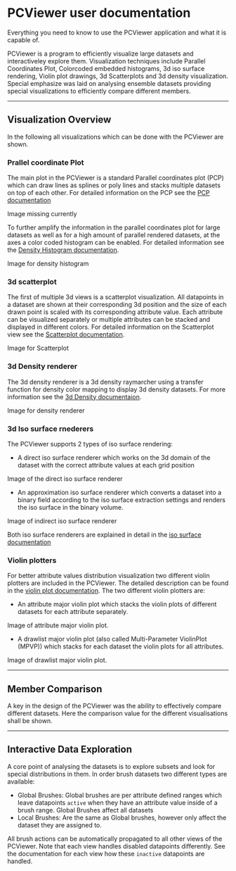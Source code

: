 # PCViewer user documentation

Everything you need to know to use the PCViewer application and what it is capable of.

PCViewer is a program to efficiently visualize large datasets and interactiveley explore them. Visualization techniques include Parallel Coordinates Plot, Colorcoded embedded histograms, 3d iso surface rendering, Violin plot drawings, 3d Scatterplots and 3d density visualization. Special emphasize was laid on analysing ensemble datasets providing special visualizations to efficiently compare different members.

---
## Visualization Overview
In the following all visualizations which can be done with the PCViewer are shown.
### Prallel coordinate Plot
The main plot in the PCViewer is a standard Parallel coordinates plot (PCP) which can draw lines as splines or poly lines and stacks multiple datasets on top of each other. For detailed information on the PCP see the [PCP documentation](pcp.md)

Image missing currently


To further amplify the information in the parallel coordinates plot for large datasets as well as for a high amount of parallel rendered datasets, at the axes a color coded histogram can be enabled. For detailed information see the [Density Histogram documentation](pcp.md/histogram).

Image for density histogram

### 3d scatterplot
The first of multiple 3d views is a scatterplot visualization. All datapoints in a dataset are shown at their corresponding 3d position and the size of each drawn point is scaled with its corresponding attribute value. Each attribute can be visualized separately or multiple attributes can be stacked and displayed in different colors. For detailed information on the Scatterplot view see the [Scatterplot documentation](scatterplot.md).

Image for Scatterplot

### 3d Density renderer
The 3d density renderer is a 3d density raymarcher using a transfer function for density color mapping to display 3d density datasets. For more information see the [3d Density documentaion](density.md).

Image for density renderer

### 3d Iso surface rnederers
The PCViewer supports 2 types of iso surface rendering:
* A direct iso surface renderer which works on the 3d domain of the dataset with the correct attribute values at each grid position

Image of the direct iso surface renderer
* An approximation iso surface renderer which converts a dataset into a binary field according to the iso surface extraction settings and renders the iso surface in the binary volume.

Image of indirect iso surface renderer

Both iso surface renderers are explained in detail in the [iso surface documentation](ios.md)

### Violin plotters
For better attribute values distribution visualization two different violin plotters are included in the PCViewer. The detailed description can be found in the [violin plot documentation](violin.md).
The two different violin plotters are:
* An attribute major violin plot which stacks the violin plots of different datasets for each attribute separately.

Image of attribute major violin plot.

* A drawlist major violin plot (also called Multi-Parameter ViolinPlot (MPVP)) which stacks for each dataset the violin plots for all attributes.

Image of drawlist major violin plot.

---

## Member Comparison
A key in the design of the PCViewer was the ability to effectively compare different datasets. Here the comparison value for the different visualisations shall be shown.

---

## Interactive Data Exploration
A core point of analysing the datasets is to explore subsets and look for special distributions in them. In order brush datasets two different types are available:
* Global Brushes: Global brushes are per attribute defined ranges which leave datapoints `active` when they have an attribute value inside of a brush range. Global Brushes affect all datasets
* Local Brushes: Are the same as Global brushes, however only affect the dataset they are assigned to.

All brush actions can be automatically propagated to all other views of the PCViewer. Note that each view handles disabled datapoints differently. See the documentation for each view how these `inactive` datapoints are handled.

